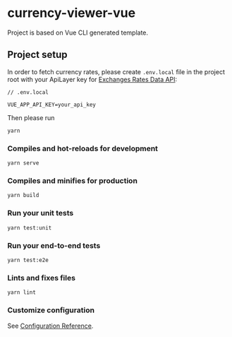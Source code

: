 # currency-viewer-vue

Project is based on Vue CLI generated template.

## Project setup
In order to fetch currency rates, please create `.env.local` file in the project root with your ApiLayer key for [Exchanges Rates Data API](https://apilayer.com/marketplace/exchangerates_data-api):
```
// .env.local

VUE_APP_API_KEY=your_api_key
```

Then please run

```
yarn
```

### Compiles and hot-reloads for development
```
yarn serve
```

### Compiles and minifies for production
```
yarn build
```

### Run your unit tests
```
yarn test:unit
```

### Run your end-to-end tests
```
yarn test:e2e
```

### Lints and fixes files
```
yarn lint
```

### Customize configuration
See [Configuration Reference](https://cli.vuejs.org/config/).
